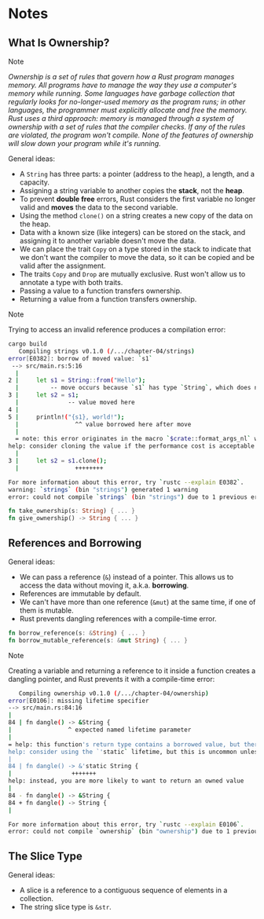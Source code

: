 # Notes

## What Is Ownership?

> [!NOTE]
> _Ownership is a set of rules that govern how a Rust program manages memory.
> All programs have to manage the way they use a computer's memory while
> running. Some languages have garbage collection that regularly looks for
> no-longer-used memory as the program runs; in other languages, the programmer
> must explicitly allocate and free the memory. Rust uses a third approach:
> memory is managed through a system of ownership with a set of rules that the
> compiler checks. If any of the rules are violated, the program won't compile.
> None of the features of ownership will slow down your program while it's
> running._

General ideas:
- A `String` has three parts: a pointer (address to the heap), a length, and a
  capacity.
- Assigning a string variable to another copies the **stack**, not the
  **heap**.
- To prevent **double free** errors, Rust considers the first variable no
  longer valid and **moves** the data to the second variable.
- Using the method `clone()` on a string creates a new copy of the data on the
  heap.
- Data with a known size (like integers) can be stored on the stack, and
  assigning it to another variable doesn't move the data.
- We can place the trait `Copy` on a type stored in the stack to indicate that
  we don't want the compiler to move the data, so it can be copied and be valid
  after the assignment.
- The traits `Copy` and `Drop` are mutually exclusive. Rust won't allow us to
  annotate a type with both traits.
- Passing a value to a function transfers ownership.
- Returning a value from a function transfers ownership.

> [!NOTE]
> Trying to access an invalid reference produces a compilation error:
> ```bash
> cargo build
>    Compiling strings v0.1.0 (/.../chapter-04/strings)
> error[E0382]: borrow of moved value: `s1`
>  --> src/main.rs:5:16
>   |
> 2 |     let s1 = String::from("Hello");
>   |         -- move occurs because `s1` has type `String`, which does not implement the `Copy` trait
> 3 |     let s2 = s1;
>   |              -- value moved here
> 4 |
> 5 |     println!("{s1}, world!");
>   |                ^^ value borrowed here after move
>   |
>   = note: this error originates in the macro `$crate::format_args_nl` which comes from the expansion of the macro `println` (in Nightly builds, run with -Z macro-backtrace for more info)
> help: consider cloning the value if the performance cost is acceptable
>   |
> 3 |     let s2 = s1.clone();
>   |                ++++++++
>
> For more information about this error, try `rustc --explain E0382`.
> warning: `strings` (bin "strings") generated 1 warning
> error: could not compile `strings` (bin "strings") due to 1 previous error; 1 warning emitted
> ```

```rust
fn take_ownership(s: String) { ... }
fn give_ownership() -> String { ... }
```

## References and Borrowing

General ideas:
- We can pass a reference (`&`) instead of a pointer. This allows us to access
  the data without moving it, a.k.a. **borrowing**.
- References are immutable by default.
- We can't have more than one reference (`&mut`) at the same time, if one of
  them is mutable.
- Rust prevents dangling references with a compile-time error.

```rust
fn borrow_reference(s: &String) { ... }
fn borrow_mutable_reference(s: &mut String) { ... }
```

> [!NOTE]
> Creating a variable and returning a reference to it inside a function creates
> a dangling pointer, and Rust prevents it with a compile-time error:
> ```bash
>    Compiling ownership v0.1.0 (/.../chapter-04/ownership)
> error[E0106]: missing lifetime specifier
> --> src/main.rs:84:16
> |
> 84 | fn dangle() -> &String {
> |                ^ expected named lifetime parameter
> |
> = help: this function's return type contains a borrowed value, but there is no value for it to be borrowed from
> help: consider using the `'static` lifetime, but this is uncommon unless you're returning a borrowed value from a `const` or a `static`
> |
> 84 | fn dangle() -> &'static String {
> |                 +++++++
> help: instead, you are more likely to want to return an owned value
> |
> 84 - fn dangle() -> &String {
> 84 + fn dangle() -> String {
> |
>
> For more information about this error, try `rustc --explain E0106`.
> error: could not compile `ownership` (bin "ownership") due to 1 previous error
> ```

## The Slice Type

General ideas:
- A slice is a reference to a contiguous sequence of elements in a collection.
- The string slice type is `&str`.